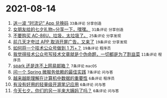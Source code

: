 # 2021-08-14

1. [送一波 “时流记” App 兑换码](https://www.v2ex.com/t/795711) `33条评论` `分享创造`
1. [女朋友给的七夕礼物~分享一下，嘿嘿。](https://www.v2ex.com/t/795722) `31条评论` `分享创造`
1. [不要购买 AC-86U，垃圾，太垃圾了。](https://www.v2ex.com/t/795716) `25条评论` `分享发现`
1. [前几天才夸过 APP 取消开屏广告，又来了](https://www.v2ex.com/t/795719) `19条评论` `分享发现`
1. [如何将一个技术公众号做到 1 万+？](https://www.v2ex.com/t/795709) `19条评论` `程序员`
1. [我觉得技术公众号写技术文章就是个伪命题，一切都是为了割韭菜](https://www.v2ex.com/t/795733) `11条评论` `程序员`
1. [spark 还是连不上网易邮箱？](https://www.v2ex.com/t/795720) `7条评论` `macOS`
1. [问一个 Spring 微服务依赖的最佳实践](https://www.v2ex.com/t/795717) `7条评论` `问与答`
1. [越来越能理解在计算机中数据的重要性](https://www.v2ex.com/t/795726) `6条评论` `程序员`
1. [有没有好用的轻量级开源笔记应用](https://www.v2ex.com/t/795723) `6条评论` `问与答`
1. [今天七夕，你们的另一半来大姨妈了吗？](https://www.v2ex.com/t/795713) `6条评论` `问与答`

